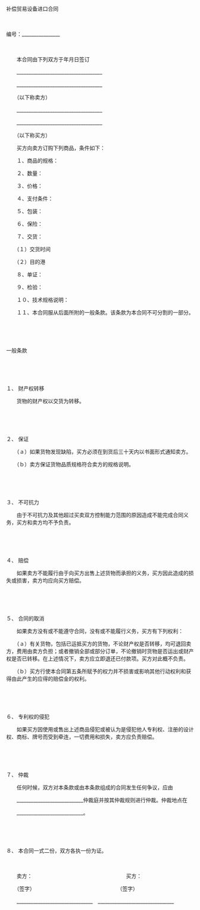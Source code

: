 



补偿贸易设备进口合同



 

　　　　　　　　　　　　　　　　　　　　　


 编号：________________　　



　　

　　本合同由下列双方于年月日签订

　　____________________________________

　　____________________________________

　　（以下称卖方）

　　____________________________________

　　____________________________________

　　（以下称买方）

　　买方向卖方订购下列商品，条件如下：

　　１、商品的规格：

　　２、数量：

　　３、价格：

　　４、支付条件：

　　５、包装：

　　６、保险：

　　７、交货：

　　（１）交货时间

　　（２）目的港

　　８、单证：

　　９、检验：

　　１０、技术规格说明：

　　１１、本合同服从后面所附的一般条款。该条款为本合同不可分割的一部分。

　　

　　


 一般条款



　　

　　

１、
财产权转移

　　货物的财产权以交货为转移。

　　

　　

２、
保证

　　（ａ）如果货物发现缺陷，买方必须在到货后三十天内以书面形式通知卖方。

　　（ｂ）卖方保证货物品质规格符合卖方的规格说明。

　　

　　

３、
不可抗力

　　由于不可抗力及其他超过买卖双方控制能力范围的原因造成不能完成合同义务，买方和卖方均不予负责。

　　

　　

４、
赔偿

　　如果卖方不能履行由于向买方出售上述货物而承担的义务，买方因此造成的损失或损害，卖方均应向买方赔偿。

　　

　　

５、
合同的取消

　　如果卖方没有或不能遵守合同，没有或不能履行义务，买方有下列权利：

　　（ａ）有关货物，包括已运抵买方的货物，不论财产权是否转移，均可退回卖方，费用由卖方负担；或者撤销全部或部分订单，不论撤销时货物是否运出或财产权是否已转移。在上述情况下，卖方应立即退还已付款项。买方对此概不负责。

　　（ｂ）买方行使本合同第五条所赋予的权力并不损害或影响其他行动权利和获得由此产生的应得的赔偿金的权利。

　　

　　

６、
专利权的侵犯

　　如果买方因使用或售出上述商品侵犯或被认为是侵犯他人专利权、注册的设计权、商标、牌号而受到牵连，一切费用和损失，卖方应负责赔偿。

　　

　　

７、
仲裁

　　任何时候，双方对本条款或由本条款组成的合同发生任何争议，应由

　　____________________________仲裁庭并按其仲裁规则进行仲裁。仲裁地点在

　　____________________________。

　　

　　

８、
本合同一式二份，双方各执一份为证。

　　

　　卖方：　　　　　　　　　　　　　　　　　　买方：

　　（签字）　　　　　　　　　　　　　　　　 （签字）

　　________________________________　________________________________

　　
